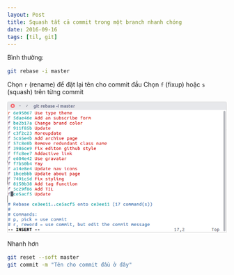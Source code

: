 ```yaml
---
layout: Post
title: Squash tất cả commit trong một branch nhanh chóng
date: 2016-09-16
tags: [til, git]
---
```


Bình thường:

```sh
git rebase -i master
```

Chọn `r` (rename) để đặt lại tên cho commit đầu
Chọn `f` (fixup) hoặc `s` (squash) trên từng commit

![](rebase.png)

Nhanh hơn

```sh
git reset --soft master
git commit -m "Tên cho commit đầu ở đây"
```
